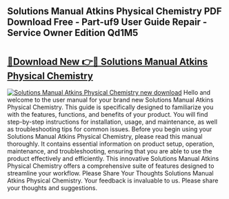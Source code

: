 ## Solutions Manual Atkins Physical Chemistry PDF Download Free - Part-uf9 User Guide Repair - Service Owner Edition Qd1M5

# <h2><a href="http://bc82007.oget.top/?id=Solutions+Manual+Atkins+Physical+Chemistry">🔗Download New 👉🔴 Solutions Manual Atkins Physical Chemistry</a></h2>

[![Solutions Manual Atkins Physical Chemistry new download](https://i.imgur.com/5g1atiW.png)](http://bc82007.oget.top/?id=Solutions+Manual+Atkins+Physical+Chemistry)
Hello and welcome to the user manual for your brand new Solutions Manual Atkins Physical Chemistry. This guide is specifically designed to familiarize you with the features, functions, and benefits of your product. You will find step-by-step instructions for installation, usage, and maintenance, as well as troubleshooting tips for common issues. Before you begin using your Solutions Manual Atkins Physical Chemistry, please read this manual thoroughly. It contains essential information on product setup, operation, maintenance, and troubleshooting, ensuring that you are able to use the product effectively and efficiently. This innovative Solutions Manual Atkins Physical Chemistry offers a comprehensive suite of features designed to streamline your workflow. Please Share Your Thoughts Solutions Manual Atkins Physical Chemistry. Your feedback is invaluable to us. Please share your thoughts and suggestions.
